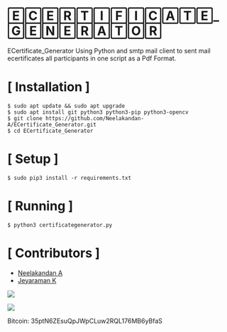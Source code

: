 # 🄴🄲🄴🅁🅃🄸🄵🄸🄲🄰🅃🄴_🄶🄴🄽🄴🅁🄰🅃🄾🅁
ECertificate_Generator Using Python and smtp mail client to sent mail ecertificates all participants in one script as a Pdf Format.

# [ Installation ]
```
$ sudo apt update && sudo apt upgrade
$ sudo apt install git python3 python3-pip python3-opencv
$ git clone https://github.com/Neelakandan-A/ECertificate_Generator.git
$ cd ECertificate_Generator
```

# [ Setup ]
```
$ sudo pip3 install -r requirements.txt
```
# [ Running ]
```
$ python3 certificategenerator.py
```
# [ Contributors ]

- [Neelakandan A](https://github.com/Neelakandan-A)
- [Jeyaraman K](https://github.com/JeyaramanK)

![](https://image.ibb.co/i4ES3U/bc.png)

   ![](https://i.ibb.co/VmtCBg3/BTC-QRCode.png)

Bitcoin: 35ptN6ZEsuQpJWpCLuw2RQL176MB6yBfaS
